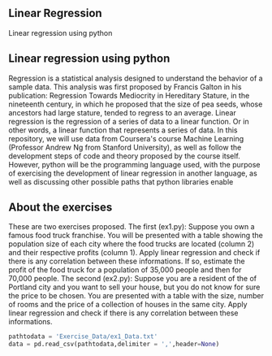 ## Linear Regression
Linear regression using python

## Linear regression using python

Regression is a statistical analysis designed to understand the behavior of a sample data. This analysis was first proposed by Francis Galton in his publication: Regression Towards Mediocrity in Hereditary Stature, in the nineteenth century, in which he proposed that the size of pea seeds, whose ancestors had large stature, tended to regress to an average.
Linear regression is the regression of a series of data to a linear function. Or in other words, a linear function that represents a series of data. In this repository, we will use data from Coursera's course Machine Learning (Professor Andrew Ng from Stanford University), as well as follow the development steps of code and theory proposed by the course itself. However, python will be the programming language used, with the purpose of exercising the development of linear regression in another language, as well as discussing other possible paths that python libraries enable

## About the exercises

These are two exercises proposed. The first (ex1.py): Suppose you own a famous food truck franchise. You will be presented with a table showing the population size of each city where the food trucks are located (column 2) and their respective profits (column 1). Apply linear regression and check if there is any correlation between these informations. If so, estimate the profit of the food truck for a population of 35,000 people and then for 70,000 people.
The second (ex2.py): Suppose you are a resident of the of Portland city and you want to sell your house, but you do not know for sure the price to be chosen. You are presented with a table with the size, number of rooms and the price of a collection of houses in the same city. Apply linear regression and check if there is any correlation between these informations.

```python
pathtodata = 'Exercise_Data/ex1_Data.txt'
data = pd.read_csv(pathtodata,delimiter = ',',header=None)
```
